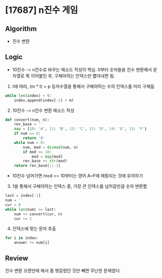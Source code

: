 # [17687] n진수 게임
## Algorithm
- 진수 변환

## Logic
- 10진수 -> n진수로 바꾸는 메소드 작성이 핵심. 0부터 숫자들을 진수 변환해서 문자열로 쭉 이어붙인 후, 구해야하는 인덱스만 뽑아내면 됨.
1. t에 따라, (m * t) + p 등차수열을 통해서 구해야하는 수의 인덱스를 미리 구해둠
```python
while len(index) < t:
    index.append(index[-1] + m)
```
2. 10진수 -> n진수 변환 메소드 작성
```python
def convert(num, n):
    rev_base = ''
    map = {10: 'A', 11: 'B', 12: 'C', 13: 'D', 14: 'E', 15: 'F'}
    if num == 0:
        return '0'
    while num > 0:
        num, mod = divmod(num, n)
        if mod >= 10:
            mod = map[mod]
        rev_base += str(mod)
    return rev_base[::-1] 
```
- 10진수 넘어가면 mod >= 10부터는 영어 A~F에 매핑되는 것에 유의하기
3. 1을 통해서 구해야하는 인덱스 중, 가장 큰 인덱스를 넘어갈만큼 숫자 변환함
```python
last = index[-1]
num = ''
cur = 0
while len(num) <= last:
    num += convert(cur, n)
    cur += 1
```
4. 인덱스에 맞는 문자 추출
```python
for i in index:
    answer += num[i]
```

## Review
진수 변환 오랜만에 해서 좀 헷갈렸던 것만 빼면 무난한 문제였다.